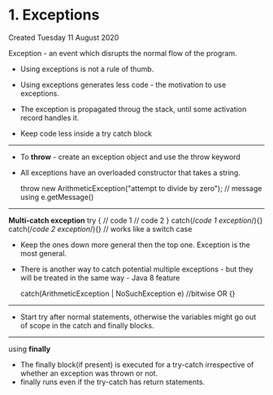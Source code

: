 # 1. Exceptions
Created Tuesday 11 August 2020

Exception - an event which disrupts the normal flow of the program.


* Using exceptions is not a rule of thumb.
* Using exceptions generates less code - the motivation to use exceptions.



* The exception is propagated throug the stack, until some activation record handles it.
* Keep code less inside a try catch block


*****


* To **throw** - create an exception object and use the throw keyword
* All exceptions have an overloaded constructor that takes a string.

	throw new ArithmeticException("attempt to divide by zero"); // message using e.getMessage()


*****

**Multi-catch exception**
	try
	{
		// code 1
		// code 2
	}
	catch(/*code 1 exception*/){}
	catch(/*code 2 exception*/){}
	// works like a switch case


* Keep the ones down more general then the top one. Exception is the most general.
* There is another way to catch potential multiple exceptions - but they will be treated in the same way - Java 8 feature

	catch(ArithmeticException | NoSuchException e) //bitwise OR
	{}


*****


* Start try after normal statements, otherwise the variables might go out of scope in the catch and finally blocks.


*****

using **finally**

* The finally block(if present) is executed for a try-catch irrespective of whether an exception was thrown or not.
* finally runs even if the try-catch has return statements.


